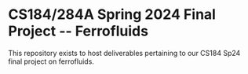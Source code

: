 # CS184/284A Spring 2024 Final Project -- Ferrofluids

This repository exists to host deliverables pertaining to our CS184 Sp24 final project on ferrofluids.

